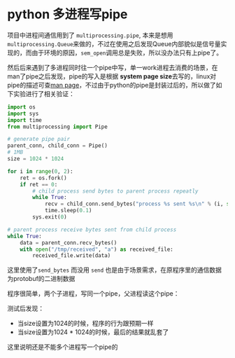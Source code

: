 python 多进程写pipe
===================

项目中进程间通信用到了 `multiprocessing.pipe`, 本来是想用`multiprocessing.Queue`来做的，不过在使用之后发现Queue内部貌似是信号量实现的，而由于环境的原因，`sem_open`调用总是失败，所以没办法只有上pipe了。

然后后来遇到了多进程同时往一个pipe中写，单一work进程去消费的场景，在man了pipe之后发现，pipe的写入是根据 **system page size**去写的，linux对pipe的描述可查[man page](http://man7.org/linux/man-pages/man7/pipe.7.html)，不过由于python的pipe是封装过后的，所以做了如下实验进行了相关验证：

```python
import os
import sys
import time
from multiprocessing import Pipe

# generate pipe pair
parent_conn, child_conn = Pipe()
# 1MB
size = 1024 * 1024

for i in range(0, 2):
    ret = os.fork()
    if ret == 0:
        # child process send bytes to parent process repeatly
        while True:
            recv = child_conn.send_bytes("process %s sent %s\n" % (i, str(i) * size))
            time.sleep(0.1)
        sys.exit(0)

# parent process receive bytes sent from child process
while True:
    data = parent_conn.recv_bytes()
    with open("/tmp/received", "a") as received_file:
        received_file.write(data)
```

这里使用了`send_bytes` 而没用 `send` 也是由于场景需求，在原程序里的通信数据为protobuf的二进制数据

程序很简单，两个子进程，写同一个pipe，父进程读这个pipe：

测试后发现：

* 当size设置为1024的时候，程序的行为跟预期一样
* 当size设置为1024 * 1024的时候，最后的结果就乱套了

这里说明还是不能多个进程写一个pipe的
